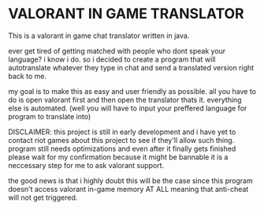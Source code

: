 # VALORANT IN GAME TRANSLATOR
This is a valorant in game chat translator written in java.

ever get tired of getting matched with people who dont speak your language? i know i do. so i decided to create a program that will autotranslate 
whatever they type in chat and send a translated version right back to me.

my goal is to make this as easy and user friendly as possible. all you have to do is open valorant first and then open the translator thats it.
everything else is automated. (well you will have to input your preffered language for program to translate into)


DISCLAIMER: this project is still in early development and i have yet to contact riot games about this project to see if they'll allow such thing.
program still needs optimizations and even after it finally gets finished please wait for my confirmation because it might be bannable it is a neccessary
step for me to ask valorant support. 

the good news is that i highly doubt this will be the case since this program doesn't access valorant in-game memory AT ALL meaning that anti-cheat will not get
triggered.


